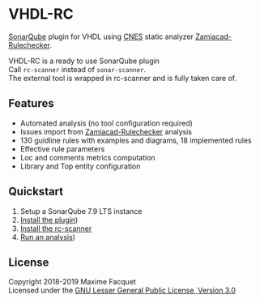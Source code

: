 # VHDL-RC  

[SonarQube](https://www.sonarqube.org) plugin for VHDL using [CNES](https://cnes.fr/en) static analyzer [Zamiacad-Rulechecker](https://github.com/VHDLTool/Zamiacad-Rulechecker/wiki).  
  
VHDL-RC is a ready to use SonarQube plugin  
Call `rc-scanner` instead of `sonar-scanner`.  
The external tool is wrapped in rc-scanner and is fully taken care of.  

## Features  
* Automated analysis (no tool configuration required)  
* Issues import from [Zamiacad-Rulechecker](https://github.com/VHDLTool/Zamiacad-Rulechecker/wiki) analysis  
* 130 guidline rules with examples and diagrams, 18 implemented rules  
* Effective rule parameters  
* Loc and comments metrics computation   
* Library and Top entity configuration  

## Quickstart
1. Setup a SonarQube 7.9 LTS instance  
2. [Install the plugin](https://github.com/Linty-Services/VHDL-RC/wiki/Try-it-in-3-clics))  
3. [Install the rc-scanner](https://github.com/Linty-Services/VHDL-RC/wiki/Install-The-Scanner) 
4. [Run an analysis](https://github.com/Linty-Services/VHDL-RC/wiki/Run-Analysis))  

## License  
Copyright 2018-2019 Maxime Facquet    
Licensed under the [GNU Lesser General Public License, Version 3.0](https://www.gnu.org/licenses/lgpl.txt)
